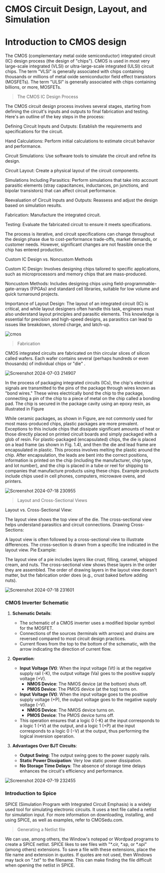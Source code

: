 #  CMOS Circuit Design, Layout, and Simulation 

# Introduction to CMOS design
The CMOS (complementary metal oxide
semiconductor) integrated circuit (IC) design process (the design of "chips"). CMOS is
used in most very large-scale integrated (VLSI) or ultra-large-scale integrated (ULSI)
circuit chips. The term "VLSI" is generally associated with chips containing thousands or
millions of metal oxide semiconductor field effect transistors (MOSFETs). The term
"ULSI" is generally associated with chips containing billions, or more, MOSFETs.

> The CMOS IC Design Process

The CMOS circuit design process involves several stages, starting from defining the circuit's inputs and outputs to final fabrication and testing. Here's an outline of the key steps in the process:

Defining Circuit Inputs and Outputs: Establish the requirements and specifications for the circuit.

Hand Calculations: Perform initial calculations to estimate circuit behavior and performance.

Circuit Simulations: Use software tools to simulate the circuit and refine its design.

Circuit Layout: Create a physical layout of the circuit components.

Simulations Including Parasitics: Perform simulations that take into account parasitic elements (stray capacitances, inductances, pn junctions, and bipolar transistors) that can affect circuit performance.

Reevaluation of Circuit Inputs and Outputs: Reassess and adjust the design based on simulation results.

Fabrication: Manufacture the integrated circuit.

Testing: Evaluate the fabricated circuit to ensure it meets specifications.

The process is iterative, and circuit specifications can change throughout the design phase due to cost-performance trade-offs, market demands, or customer needs. However, significant changes are not feasible once the chip has entered production.

Custom IC Design vs. Noncustom Methods

Custom IC Design: Involves designing chips tailored to specific applications, such as microprocessors and memory chips that are mass-produced.

Noncustom Methods: Includes designing chips using field-programmable-gate-arrays (FPGAs) and standard cell libraries, suitable for low volume and quick turnaround projects.

Importance of Layout Design:
The layout of an integrated circuit (IC) is critical, and while layout designers often handle this task, engineers must also understand layout principles and parasitic elements. This knowledge is essential for precision and high-speed designs, as parasitics can lead to issues like breakdown, stored charge, and latch-up.

 ![cmos](https://github.com/Narendran040/CMOS/assets/157210399/4f6e6277-388e-43cd-9b43-d087af40786a)

> Fabrication

CMOS integrated circuits are fabricated on thin circular slices of silicon called wafers.
Each wafer contains several (perhaps hundreds or even thousands) of individual chips or
"die" .

![Screenshot 2024-07-03 214907](https://github.com/Narendran040/CMOS/assets/157210399/4fb6d851-74eb-447a-85ff-382cfefa5514)

In the process of packaging integrated circuits (ICs), the chip's electrical signals are transmitted to the pins of the package through wires known as "bond wires." These wires electrically bond the chip to the package, connecting a pin of the chip to a piece of metal on the chip called a bonding pad. The chip is secured in the package cavity using an epoxy resin, as illustrated in Figure

While ceramic packages, as shown in Figure, are not commonly used for most mass-produced chips, plastic packages are more prevalent. Exceptions to this include chips that dissipate significant amounts of heat or those directly placed on printed circuit boards and simply packaged with a glob of resin. For plastic-packaged (encapsulated) chips, the die is placed on a lead frame (as shown in Fig. 1.4), and then the die and lead frame are encapsulated in plastic. This process involves melting the plastic around the chip. After encapsulation, the leads are bent into the correct positions, information is printed on the chip (including the manufacturer, chip type, and lot number), and the chip is placed in a tube or reel for shipping to companies that manufacture products using these chips. Example products include chips used in cell phones, computers, microwave ovens, and printers.

![Screenshot 2024-07-18 230955](https://github.com/user-attachments/assets/7cc553f8-37bf-4e02-9111-96b0eeba4c68)

> Layout and Cross-Sectional Views

Layout vs. Cross-Sectional View:

The layout view shows the top view of the die.
The cross-sectional view helps understand parasitics and circuit connections.
Drawing Cross-Sections:

A layout view is often followed by a cross-sectional view to illustrate differences.
The cross-section is drawn from a specific line indicated in the layout view.
Pie Example:

The layout view of a pie includes layers like crust, filling, caramel, whipped cream, and nuts.
The cross-sectional view shows these layers in the order they are assembled.
The order of drawing layers in the layout view doesn't matter, but the fabrication order does (e.g., crust baked before adding nuts).

![Screenshot 2024-07-18 231601](https://github.com/user-attachments/assets/8c32639b-d911-47a8-84df-aa6748cc677c)

### CMOS Inverter Schematic

1. **Schematic Details**:
   - The schematic of a CMOS inverter uses a modified bipolar symbol for the MOSFET.
   - Connections of the sources (terminals with arrows) and drains are reversed compared to most circuit design practices.
   - Current flows from the top to the bottom of the schematic, with the arrow indicating the direction of current flow.

2. **Operation**:
   - **Input Voltage (Vt)**: When the input voltage (Vt) is at the negative supply rail (-K), the output voltage (Va) goes to the positive supply voltage (+V).
     - **NMOS Device**: The NMOS device (at the bottom) shuts off.
     - **PMOS Device**: The PMOS device (at the top) turns on.
   - **Input Voltage (Vt)**: When the input voltage goes to the positive supply voltage (+P), the output voltage goes to the negative supply voltage (−V).
     - **NMOS Device**: The NMOS device turns on.
     - **PMOS Device**: The PMOS device turns off.
   - This operation ensures that a logic 0 (-K) at the input corresponds to a logic 1 (+V) at the output, and a logic 1 (+P) at the input corresponds to a logic 0 (−V) at the output, thus performing the logical inversion operation.

3. **Advantages Over BJT Circuits**:
   - **Output Swing**: The output swing goes to the power supply rails.
   - **Static Power Dissipation**: Very low static power dissipation.
   - **No Storage Time Delays**: The absence of storage time delays enhances the circuit's efficiency and performance.
  
     
![Screenshot 2024-07-19 232455](https://github.com/user-attachments/assets/2e877839-d4d6-4ed6-8628-6bf32eee8459)

### Introduction to Spice 

SPICE (Simulation Program with Integrated Circuit Emphasis) is a widely used tool for simulating electronic circuits. It uses a text file called a netlist for simulation input. For more information on downloading, installing, and using SPICE, as well as examples, refer to CMOSedu.com.

> Generating a Netlist file

We can use, among others, the Window's notepad or Wordpad programs to create a
SPICE netlist. SPICE likes to see files with "*.cir, *.sp, or *.spi" (among others)
extensions. To save a file with these extensions, place the file name and extension in
quotes. If quotes are not used, then Windows may tack on ".txt" to the
filename. This can make finding the file difficult when opening the netlist in SPICE. 










